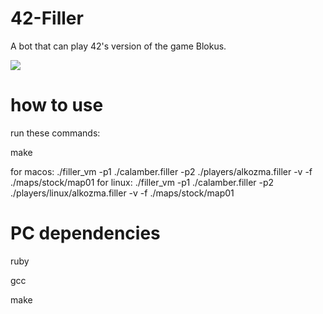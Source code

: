 # 42-Filler
A bot that can play 42's version of the game Blokus.

<img src="https://raw.githubusercontent.com/BenjaminSouchet/Filler_Visualizer/master/visualizer/assets/images/visualizer.gif"/>

# how to use

run these commands:

make

for macos:
./filler_vm -p1 ./calamber.filler -p2 ./players/alkozma.filler -v -f ./maps/stock/map01
for linux:
./filler_vm -p1 ./calamber.filler -p2 ./players/linux/alkozma.filler -v -f ./maps/stock/map01

# PC dependencies

ruby

gcc

make
